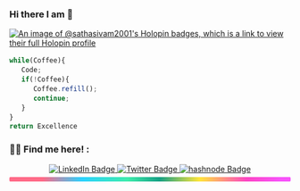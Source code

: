 ### Hi there I am 👋
[![An image of @sathasivam2001's Holopin badges, which is a link to view their full Holopin profile](https://holopin.me/sathasivam2001)](https://holopin.io/@sathasivam2001)

<!--
**Sathasivamthirumoorthi/Sathasivamthirumoorthi** is a ✨ _special_ ✨ repository because its `README.md` (this file) appears on your GitHub profile.

Here are some ideas to get you started:

- 🔭 I’m currently working on ...
- 🌱 I’m currently learning ...
- 👯 I’m looking to collaborate on ...
- 🤔 I’m looking for help with ...
- 💬 Ask me about ...
- 📫 How to reach me: ...
- 😄 Pronouns: ...
- ⚡ Fun fact: ...
-->

``` JavaScript
while(Coffee){
   Code;
   if(!Coffee){
      Coffee.refill();
      continue;
   }
}
return Excellence
```


### :man_technologist: Find me here! :
<div id="badges" align = "center">
  <a href="">
    <img src="https://img.shields.io/badge/LinkedIn-blue?style=for-the-badge&logo=linkedin&logoColor=white" alt="LinkedIn Badge"/>
  </a>
<!--   <a href="">
    <img src="https://img.shields.io/badge/Medium-grey?style=for-the-badge&logo=medium&logoColor=white" alt="medium Badge"/>
  </a> -->
  <a href="">
    <img src="https://img.shields.io/badge/Twitter-blue?style=for-the-badge&logo=twitter&logoColor=white" alt="Twitter Badge"/>
  </a>
  <a href="">
    <img src="https://img.shields.io/badge/hashnode-orange?style=for-the-badge&logo=hashnode&logoColor=royalblue" alt="hashnode Badge"/>
  </a>
</div>
<img src="https://github.com/ArshErgon/ArshErgon/blob/main/assets/header/lineBar.png" width="100%" height="8px"/>
